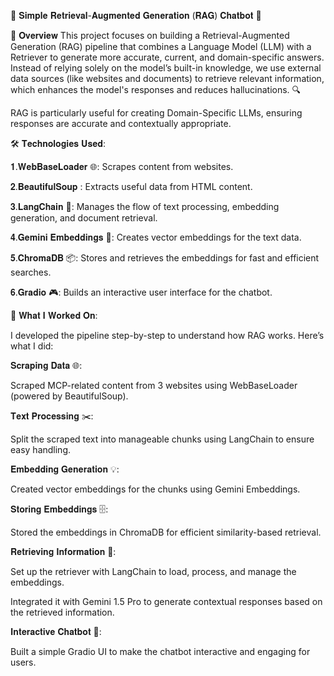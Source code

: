 🚀 𝐒𝐢𝐦𝐩𝐥𝐞 𝐑𝐞𝐭𝐫𝐢𝐞𝐯𝐚𝐥-𝐀𝐮𝐠𝐦𝐞𝐧𝐭𝐞𝐝 𝐆𝐞𝐧𝐞𝐫𝐚𝐭𝐢𝐨𝐧 (𝐑𝐀𝐆) 𝐂𝐡𝐚𝐭𝐛𝐨𝐭 🤖

🌟 𝐎𝐯𝐞𝐫𝐯𝐢𝐞𝐰
This project focuses on building a Retrieval-Augmented Generation (RAG) pipeline that combines a Language Model (LLM) with a Retriever to generate more accurate, current, and domain-specific answers. Instead of relying solely on the model’s built-in knowledge, we use external data sources (like websites and documents) to retrieve relevant information, which enhances the model's responses and reduces hallucinations. 🔍

RAG is particularly useful for creating Domain-Specific LLMs, ensuring responses are accurate and contextually appropriate.

🛠️ 𝐓𝐞𝐜𝐡𝐧𝐨𝐥𝐨𝐠𝐢𝐞𝐬 𝐔𝐬𝐞𝐝:

𝟏.𝐖𝐞𝐛𝐁𝐚𝐬𝐞𝐋𝐨𝐚𝐝𝐞𝐫 🌐: Scrapes content from websites.

𝟐.𝐁𝐞𝐚𝐮𝐭𝐢𝐟𝐮𝐥𝐒𝐨𝐮𝐩 : Extracts useful data from HTML content.

𝟑.𝐋𝐚𝐧𝐠𝐂𝐡𝐚𝐢𝐧 🔗: Manages the flow of text processing, embedding generation, and document retrieval.

𝟒.𝐆𝐞𝐦𝐢𝐧𝐢 𝐄𝐦𝐛𝐞𝐝𝐝𝐢𝐧𝐠𝐬 🧠: Creates vector embeddings for the text data.

𝟓.𝐂𝐡𝐫𝐨𝐦𝐚𝐃𝐁 📦: Stores and retrieves the embeddings for fast and efficient searches.

𝟔.𝐆𝐫𝐚𝐝𝐢𝐨 🎮: Builds an interactive user interface for the chatbot.

🔧 𝐖𝐡𝐚𝐭 𝐈 𝐖𝐨𝐫𝐤𝐞𝐝 𝐎𝐧:

I developed the pipeline step-by-step to understand how RAG works. Here’s what I did:

𝐒𝐜𝐫𝐚𝐩𝐢𝐧𝐠 𝐃𝐚𝐭𝐚 🌐:

Scraped MCP-related content from 3 websites using WebBaseLoader (powered by BeautifulSoup).

𝐓𝐞𝐱𝐭 𝐏𝐫𝐨𝐜𝐞𝐬𝐬𝐢𝐧𝐠 ✂️:

Split the scraped text into manageable chunks using LangChain to ensure easy handling.

𝐄𝐦𝐛𝐞𝐝𝐝𝐢𝐧𝐠 𝐆𝐞𝐧𝐞𝐫𝐚𝐭𝐢𝐨𝐧 💡:

Created vector embeddings for the chunks using Gemini Embeddings.

𝐒𝐭𝐨𝐫𝐢𝐧𝐠 𝐄𝐦𝐛𝐞𝐝𝐝𝐢𝐧𝐠𝐬 🗄️:

Stored the embeddings in ChromaDB for efficient similarity-based retrieval.

𝐑𝐞𝐭𝐫𝐢𝐞𝐯𝐢𝐧𝐠 𝐈𝐧𝐟𝐨𝐫𝐦𝐚𝐭𝐢𝐨𝐧 🔄:

Set up the retriever with LangChain to load, process, and manage the embeddings.

Integrated it with Gemini 1.5 Pro to generate contextual responses based on the retrieved information.

𝐈𝐧𝐭𝐞𝐫𝐚𝐜𝐭𝐢𝐯𝐞 𝐂𝐡𝐚𝐭𝐛𝐨𝐭 💬:

Built a simple Gradio UI to make the chatbot interactive and engaging for users.
